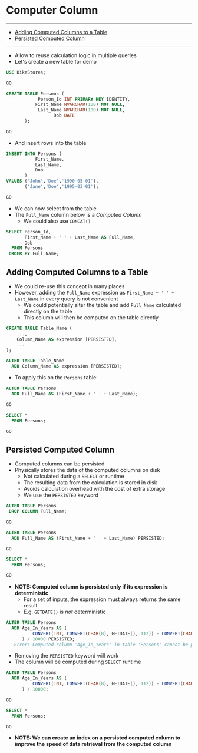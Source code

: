 # Computer Column

---

- [Adding Computed Columns to a Table](#adding-computed-columns-to-a-table)
- [Persisted Computed Column](#persisted-computed-column)

---

- Allow to reuse calculation logic in multiple queries
- Let's create a new table for demo

```sql
USE BikeStores;

GO

CREATE TABLE Persons (
            Person_Id INT PRIMARY KEY IDENTITY,
           First_Name NVARCHAR(100) NOT NULL,
            Last_Name NVARCHAR(100) NOT NULL,
                  Dob DATE
       );

GO
```

- And insert rows into the table

```sql
INSERT INTO Persons (
           First_Name,
           Last_Name,
           Dob
       )
VALUES ('John','Doe','1990-05-01'),
       ('Jane','Doe','1995-03-01');

GO
```

- We can now select from the table
- The `Full_Name` column below is a *Computed Column*
  - We could also use `CONCAT()`

```sql
SELECT Person_Id,
       First_Name + ' ' + Last_Name AS Full_Name,
       Dob
  FROM Persons
 ORDER BY Full_Name;
```

## Adding Computed Columns to a Table

- We could re-use this concept in many places
- However, adding the `Full_Name` expression as `First_Name + ' ' + Last_Name` in every query is not convenient
  - We could potentially alter the table and add `Full_Name` calculated directly on the table
  - This column will then be computed on the table directly

```sql
CREATE TABLE Table_Name (
    ...,
    Column_Name AS expression [PERSISTED],
    ...
);

ALTER TABLE Table_Name
  ADD Column_Name AS expression [PERSISTED];
```

- To apply this on the `Persons` table:

```sql
ALTER TABLE Persons
  ADD Full_Name AS (First_Name + ' ' + Last_Name);

GO

SELECT *
  FROM Persons;

GO
```

## Persisted Computed Column

- Computed columns can be persisted
- Physically stores the data of the computed columns on disk
  - Not calculated during a `SELECT` or runtime
  - The resulting data from the calculation is stored in disk
  - Avoids calculation overhead with the cost of extra storage
  - We use the `PERSISTED` keyword

```sql
ALTER TABLE Persons
 DROP COLUMN Full_Name;

GO

ALTER TABLE Persons
  ADD Full_Name AS (First_Name + ' ' + Last_Name) PERSISTED;

GO

SELECT *
  FROM Persons;

GO
```

- **NOTE: Computed column is persisted only if its expression is deterministic**
  - For a set of inputs, the expression must always returns the same result
  - E.g. `GETDATE()` is *not* deterministic

```sql
ALTER TABLE Persons
  ADD Age_In_Years AS (
          CONVERT(INT, CONVERT(CHAR(8), GETDATE(), 112)) - CONVERT(CHAR(8), Dob, 112)
      ) / 10000 PERSISTED;
-- Error: Computed column 'Age_In_Years' in table 'Persons' cannot be persisted because the column is non-deterministic.
```

- Removing the `PERSISTED` keyword will work
- The column will be computed during `SELECT` runtime

```sql
ALTER TABLE Persons
  ADD Age_In_Years AS (
          CONVERT(INT, CONVERT(CHAR(8), GETDATE(), 112)) - CONVERT(CHAR(8), Dob, 112)
      ) / 10000;

GO

SELECT *
  FROM Persons;

GO
```

- **NOTE: We can create an index on a persisted computed column to improve the speed of data retrieval from the computed column**
